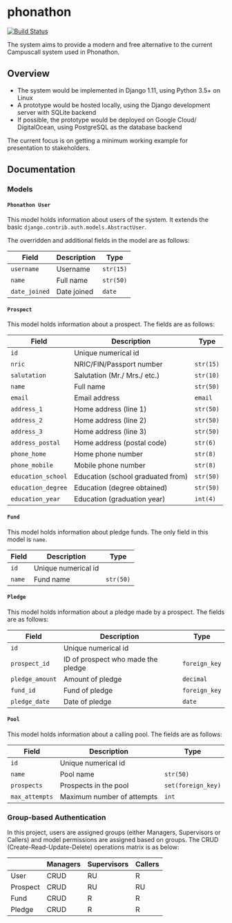 # phonathon

[![Build Status](https://travis-ci.org/nguyenhuyanhh/phonathon.svg?branch=master)](https://travis-ci.org/nguyenhuyanhh/phonathon)

The system aims to provide a modern and free alternative to the current Campuscall system used in Phonathon.

## Overview

- The system would be implemented in Django 1.11, using Python 3.5+ on Linux
- A prototype would be hosted locally, using the Django development server with SQLite backend
- If possible, the prototype would be deployed on Google Cloud/ DigitalOcean, using PostgreSQL as the database backend

The current focus is on getting a minimum working example for presentation to stakeholders.

## Documentation

### Models

#### `Phonathon User`

This model holds information about users of the system. It extends the basic `django.contrib.auth.models.AbstractUser`.

The overridden and additional fields in the model are as follows:

| Field | Description | Type 
| -- | -- | --
| `username` | Username | `str(15)`
| `name` | Full name | `str(50)`
| `date_joined` | Date joined | `date`

#### `Prospect`

This model holds information about a prospect. The fields are as follows:

| Field | Description | Type
| -- | -- | --
| `id` | Unique numerical id | 
| `nric` | NRIC/FIN/Passport number | `str(15)`
| `salutation` | Salutation (Mr./ Mrs./ etc.) | `str(10)`
| `name` | Full name | `str(50)`
| `email` | Email address | `email`
| `address_1` | Home address (line 1) | `str(50)`
| `address_2` | Home address (line 2) | `str(50)`
| `address_3` | Home address (line 3) | `str(50)`
| `address_postal` | Home address (postal code) | `str(6)`
| `phone_home` | Home phone number | `str(8)`
| `phone_mobile` | Mobile phone number | `str(8)`
| `education_school` | Education (school graduated from) | `str(50)`
| `education_degree` | Education (degree obtained) | `str(50)`
| `education_year` | Education (graduation year) | `int(4)`

#### `Fund`

This model holds information about pledge funds. The only field in this model is `name`.

| Field | Description | Type 
| -- | -- | --
| `id` | Unique numerical id | 
| `name` | Fund name | `str(50)`

#### `Pledge`

This model holds information about a pledge made by a prospect. The fields are as follows:

| Field | Description | Type
| -- | -- | --
| `id` | Unique numerical id | 
| `prospect_id` | ID of prospect who made the pledge | `foreign_key`
| `pledge_amount` | Amount of pledge | `decimal`
| `fund_id` | Fund of pledge | `foreign_key`
| `pledge_date` | Date of pledge | `date`

#### `Pool`

This model holds information about a calling pool. The fields are as follows:

| Field | Description | Type
| -- | -- | --
| `id` | Unique numerical id |
| `name` | Pool name | `str(50)`
| `prospects` | Prospects in the pool | `set(foreign_key)`
| `max_attempts` | Maximum number of attempts | `int`

### Group-based Authentication

In this project, users are assigned groups (either Managers, Supervisors or Callers) and model permissions are assigned based on groups. The CRUD (Create-Read-Update-Delete) operations matrix is as below:

| | Managers | Supervisors | Callers
| -- | -- | -- | --
| User | CRUD | RU | R
| Prospect | CRUD | RU | RU
| Fund | CRUD | R | R
| Pledge | CRUD | R | R